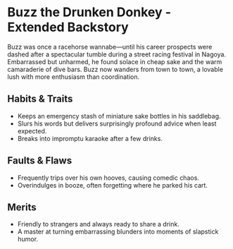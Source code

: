 # Buzz the Drunken Donkey - Extended Backstory

Buzz was once a racehorse wannabe—until his career prospects were dashed after a spectacular tumble during a street racing festival in Nagoya. Embarrassed but unharmed, he found solace in cheap sake and the warm camaraderie of dive bars. Buzz now wanders from town to town, a lovable lush with more enthusiasm than coordination.

## Habits & Traits
- Keeps an emergency stash of miniature sake bottles in his saddlebag.
- Slurs his words but delivers surprisingly profound advice when least expected.
- Breaks into impromptu karaoke after a few drinks.

## Faults & Flaws
- Frequently trips over his own hooves, causing comedic chaos.
- Overindulges in booze, often forgetting where he parked his cart.

## Merits
- Friendly to strangers and always ready to share a drink.
- A master at turning embarrassing blunders into moments of slapstick humor.

